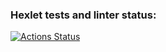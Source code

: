 ### Hexlet tests and linter status:
[![Actions Status](https://github.com/6oHuFaCbIu/python-project-lvl1/workflows/hexlet-check/badge.svg)](https://github.com/6oHuFaCbIu/python-project-lvl1/actions)